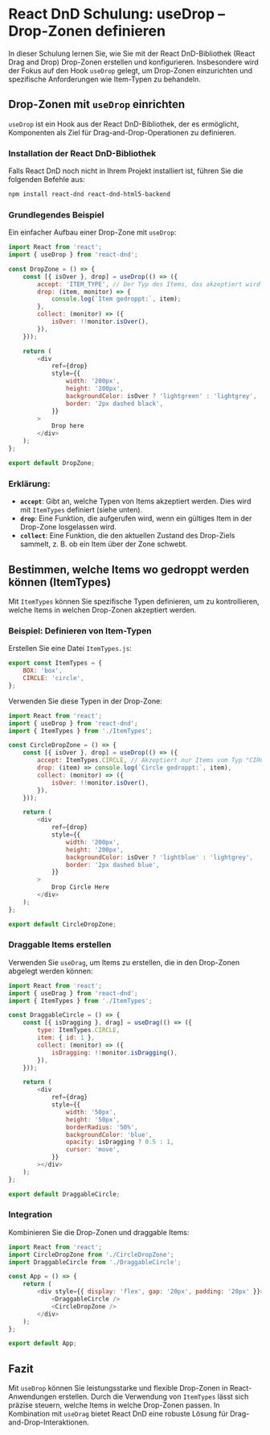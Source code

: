
# React DnD Schulung: useDrop – Drop-Zonen definieren

In dieser Schulung lernen Sie, wie Sie mit der React DnD-Bibliothek (React Drag and Drop) Drop-Zonen erstellen und konfigurieren. Insbesondere wird der Fokus auf den Hook `useDrop` gelegt, um Drop-Zonen einzurichten und spezifische Anforderungen wie Item-Typen zu behandeln.

## Drop-Zonen mit `useDrop` einrichten

`useDrop` ist ein Hook aus der React DnD-Bibliothek, der es ermöglicht, Komponenten als Ziel für Drag-and-Drop-Operationen zu definieren.

### Installation der React DnD-Bibliothek

Falls React DnD noch nicht in Ihrem Projekt installiert ist, führen Sie die folgenden Befehle aus:
```bash
npm install react-dnd react-dnd-html5-backend
```

### Grundlegendes Beispiel

Ein einfacher Aufbau einer Drop-Zone mit `useDrop`:
```javascript
import React from 'react';
import { useDrop } from 'react-dnd';

const DropZone = () => {
    const [{ isOver }, drop] = useDrop(() => ({
        accept: 'ITEM_TYPE', // Der Typ des Items, das akzeptiert wird
        drop: (item, monitor) => {
            console.log(`Item gedroppt:`, item);
        },
        collect: (monitor) => ({
            isOver: !!monitor.isOver(),
        }),
    }));

    return (
        <div
            ref={drop}
            style={{
                width: '200px',
                height: '200px',
                backgroundColor: isOver ? 'lightgreen' : 'lightgrey',
                border: '2px dashed black',
            }}
        >
            Drop here
        </div>
    );
};

export default DropZone;
```

### Erklärung:
- **`accept`**: Gibt an, welche Typen von Items akzeptiert werden. Dies wird mit `ItemTypes` definiert (siehe unten).
- **`drop`**: Eine Funktion, die aufgerufen wird, wenn ein gültiges Item in der Drop-Zone losgelassen wird.
- **`collect`**: Eine Funktion, die den aktuellen Zustand des Drop-Ziels sammelt, z. B. ob ein Item über der Zone schwebt.

## Bestimmen, welche Items wo gedroppt werden können (ItemTypes)

Mit `ItemTypes` können Sie spezifische Typen definieren, um zu kontrollieren, welche Items in welchen Drop-Zonen akzeptiert werden.

### Beispiel: Definieren von Item-Typen
Erstellen Sie eine Datei `ItemTypes.js`:
```javascript
export const ItemTypes = {
    BOX: 'box',
    CIRCLE: 'circle',
};
```

Verwenden Sie diese Typen in der Drop-Zone:
```javascript
import React from 'react';
import { useDrop } from 'react-dnd';
import { ItemTypes } from './ItemTypes';

const CircleDropZone = () => {
    const [{ isOver }, drop] = useDrop(() => ({
        accept: ItemTypes.CIRCLE, // Akzeptiert nur Items vom Typ "CIRCLE"
        drop: (item) => console.log(`Circle gedroppt:`, item),
        collect: (monitor) => ({
            isOver: !!monitor.isOver(),
        }),
    }));

    return (
        <div
            ref={drop}
            style={{
                width: '200px',
                height: '200px',
                backgroundColor: isOver ? 'lightblue' : 'lightgrey',
                border: '2px dashed blue',
            }}
        >
            Drop Circle Here
        </div>
    );
};

export default CircleDropZone;
```

### Draggable Items erstellen
Verwenden Sie `useDrag`, um Items zu erstellen, die in den Drop-Zonen abgelegt werden können:
```javascript
import React from 'react';
import { useDrag } from 'react-dnd';
import { ItemTypes } from './ItemTypes';

const DraggableCircle = () => {
    const [{ isDragging }, drag] = useDrag(() => ({
        type: ItemTypes.CIRCLE,
        item: { id: 1 },
        collect: (monitor) => ({
            isDragging: !!monitor.isDragging(),
        }),
    }));

    return (
        <div
            ref={drag}
            style={{
                width: '50px',
                height: '50px',
                borderRadius: '50%',
                backgroundColor: 'blue',
                opacity: isDragging ? 0.5 : 1,
                cursor: 'move',
            }}
        ></div>
    );
};

export default DraggableCircle;
```

### Integration
Kombinieren Sie die Drop-Zonen und draggable Items:
```javascript
import React from 'react';
import CircleDropZone from './CircleDropZone';
import DraggableCircle from './DraggableCircle';

const App = () => {
    return (
        <div style={{ display: 'flex', gap: '20px', padding: '20px' }}>
            <DraggableCircle />
            <CircleDropZone />
        </div>
    );
};

export default App;
```

## Fazit

Mit `useDrop` können Sie leistungsstarke und flexible Drop-Zonen in React-Anwendungen erstellen. Durch die Verwendung von `ItemTypes` lässt sich präzise steuern, welche Items in welche Drop-Zonen passen. In Kombination mit `useDrag` bietet React DnD eine robuste Lösung für Drag-and-Drop-Interaktionen.
